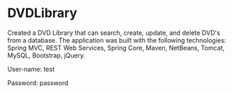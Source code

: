 # DVDLibrary

Created a DVD Library that can search, create, update, and delete DVD's from a database. The application was built with the following technologies: Spring MVC, REST Web Services, Spring Core, Maven, NetBeans, Tomcat, MySQL, Bootstrap, jQuery.

User-name: test

Password: password
